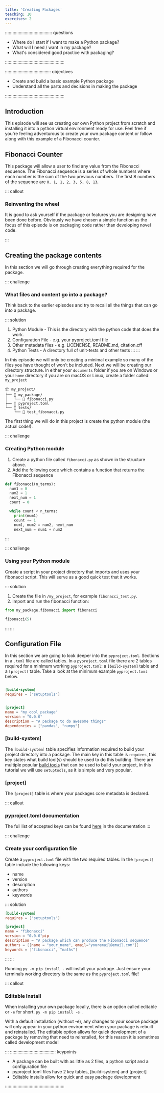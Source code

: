```yaml
---
title: 'Creating Packages'
teaching: 10
exercises: 2
---
```


:::::::::::::::::::::::::::::::::::::: questions 

- Where do I start if I want to make a Python package?
- What will I need / want in my package?
- What's considered good practice with packaging?

::::::::::::::::::::::::::::::::::::::::::::::::

::::::::::::::::::::::::::::::::::::: objectives

- Create and build a basic example Python package
- Understand all the parts and decisions in making the package

::::::::::::::::::::::::::::::::::::::::::::::::

## Introduction

This episode will see us creating our own Python project from scratch and installing it into a python virtual environment ready for use. Feel free if you're feeling adventurous to create your own package content or follow along with this example of a Fibonacci counter.


## Fibonacci Counter

This package will allow a user to find any value from the Fibonacci sequence. The Fibonacci sequence is a series of whole numbers where each number is the sum of the two previous numbers. The first 8 numbers of the sequence are `0, 1, 1, 2, 3, 5, 8, 13`.

::: callout
### Reinventing the wheel
It is good to ask yourself if the package or features you are designing have been done before. Obviously we have chosen a simple function as the focus of this episode is on packaging code rather than developing novel code.

:::

## Creating the package contents

In this section we will go through creating everything required for the package. 

::: challenge
### What files and content go into a package?
Think back to the earlier episodes and try to recall all the things that can go into a package.

::: solution
1. Python Module - This is the directory with the python code that does the work.
2. Configuration File - e.g. your pyproject.toml file
3. Other metadata files - e.g. LICENENSE, README.md, citation.cff
4. Python Tests - A directory full of unit-tests and other tests
:::
:::

In this episode we will only be creating a minimal example so many of the files you have thought of won't be included. Next we will be creating our directory structure. In either your `documents` folder if you are on Windows or your `home` directory if you are on macOS or Linux, create a folder called `my_project` 

```
📦 my_project/
├── 📂 my_package/
│   └── 📄 fibonacci.py
├── 📄 pyproject.toml
└── 📂 tests/
    └── 📄 test_fibonacci.py
```

The first thing we will do in this project is create the python module (the actual code!).

::: challenge
### Creating Python module

1. Create a python file called `fibonacci.py` as shown in the structure above.
2. Add the following code which contains a function that returns the Fibonacci sequence
```python
def fibonacci(n_terms):
  num1 = 0
  num2 = 1
  next_num = 1
  count = 0

  while count < n_terms:
    print(num1)
    count += 1
    num1, num2 = num2, next_num
    next_num = num1 + num2
```
:::

::: challenge
### Using your Python module

Create a script in your project directory that imports and uses your fibonacci script. This will serve as a good quick test that it works.

::: solution
1. Create the file in `/my_project`, for example `fibonacci_test.py`.
2. Import and run the fibonacci function:
```python
from my_package.fibonacci import fibonacci

fibonacci(5)
```
:::
:::

## Configuration File

In this section we are going to look deeper into the `pyproject.toml`. Sections in a `.toml` file are called tables. In a `pyproject.toml` file there are 2 tables required for a minimum working `pyproject.toml`: a `[build-system]` table and a `[project]` table. Take a look at the minimum example `pyproject.toml` below. 

```toml

[build-system]
requires = ["setuptools"]


[project]
name = "my_cool_package"
version = "0.0.0"
description = "A package to do awesome things"
dependencies = ["pandas", "numpy"]
```

### [build-system]
The `[build-system]` table specifies information required to build your project directory into a package. The main key in this table is `requires`, this key states what build tool(s) should be used to do this building. There are multiple popular [build tools](https://packaging.python.org/en/latest/guides/tool-recommendations/#build-backends) that can be used to build your project, in this tutorial we will use `setuptools`, as it is simple and very popular.

### [project]
The `[project]` table is where your packages core metadata is declared. 

::: callout
### pyproject.toml documentation

The full list of accepted keys can be found [here](https://packaging.python.org/en/latest/specifications/pyproject-toml/) in the documentation
:::

::: challenge
### Create your configuration file

Create a `pyproject.toml` file with the two required tables. In the `[project]` table include the following keys:

- name
- version
- description
- authors
- keywords

::: solution

```toml
[build-system]
requires = ["setuptools"]

[project]
name = "fibonacci"
version = "0.0.0"pip
description = "A package which can produce the Fibonacci sequence"
authors = [{name = "your_name", email="youremail@email.com"}]
keywords = ["fibonacci", "maths"]
```
:::
:::

Running `py -m pip install .` will install your package. Just ensure your terminals working directory is the same as the `pyproject.toml` file!

::: callout
### Editable Install
When installing your own package locally, there is an option called editable or `-e` for short.
`py -m pip install -e .`

With a default installation (without -e), any changes to your source package will only appear in your python environment when your package is rebuilt and reinstalled. The editable option allows for quick development of a package by removing that need to reinstalled, for this reason it is sometimes called development mode!

:::
::::::::::::::::::::::::::::::::::::: keypoints 

- A package can be built with as little as 2 files, a python script and a configuration file
- pyproject.toml files have 2 key tables, [build-system] and [project]
- Editable installs allow for quick and easy package development

::::::::::::::::::::::::::::::::::::::::::::::::

